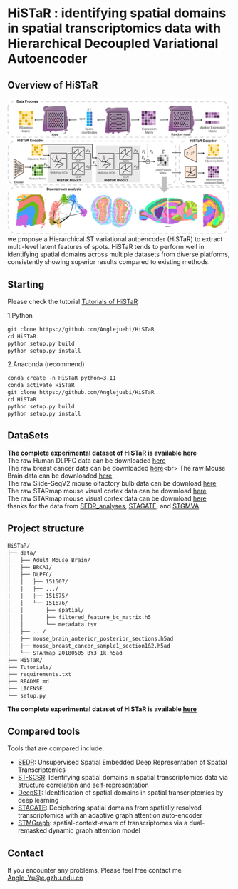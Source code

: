 # HiSTaR : identifying spatial domains in spatial transcriptomics data with Hierarchical Decoupled Variational Autoencoder

## Overview of HiSTaR
![img.png](img.png)
we propose a Hierarchical ST variational autoencoder (HiSTaR) to extract multi-level latent features of spots. HiSTaR tends to perform well in identifying spatial domains across multiple datasets from diverse platforms, consistently showing superior results compared to existing methods.
## Starting
Please check the tutorial [Tutorials of HiSTaR](https://histar-tutorials.readthedocs.io/en/latest/index.html)

1.Python

    git clone https://github.com/Anglejuebi/HiSTaR
    cd HiSTaR
    python setup.py build
    python setup.py install

2.Anaconda (recommend)

    conda create -n HiSTaR python=3.11
    conda activate HiSTaR
    git clone https://github.com/Anglejuebi/HiSTaR
    cd HiSTaR
    python setup.py build
    python setup.py install

## DataSets
**The complete experimental dataset of HiSTaR is available [here](https://zenodo.org/records/15599070)**<br>
The raw Human DLPFC data can be downloaded [here](http://spatial.libd.org/spatialLIBD/)<br>
The raw breast cancer data can be downloaded [here](https://www.10xgenomics.com/datasets/human-breast-cancer-block-a-section-1-1-standard-1-1-0;)<br>
The raw Mouse Brain data can be downloaded [here](https://www.10xgenomics.com/datasets/mouse-kidney-section-coronal-1-standard-1-1-0) <br>
The raw Slide-SeqV2 mouse olfactory bulb data can be download [here](https://singlecell.broadinstitute.org/single_cell/study/SCP815/highly-sensitive-spatial-transcriptomics-at-near-cellular-resolution-with-slide-seqv2#study-summary)<br>
The raw STARmap mouse visual cortex data can be dowmload [here](https://www.dropbox.com/sh/f7ebheru1lbz91s/AADm6D54GSEFXB1feRy6OSASa/visual_1020/20180505_BY3_1kgenes?dl=0&subfolder_nav_tracking=1)<br>
The raw STARmap mouse visual cortex data can be dowmload [here](https://www.dropbox.com/sh/f7ebheru1lbz91s/AADm6D54GSEFXB1feRy6OSASa/visual_1020/20180505_BY3_1kgenes?dl=0&subfolder_nav_tracking=1)<br>
thanks for the data from [SEDR_analyses](https://github.com/JinmiaoChenLab/SEDR_analyses), [STAGATE](https://drive.google.com/drive/folders/10lhz5VY7YfvHrtV40MwaqLmWz56U9eBP?usp=sharing), and [STGMVA](https://zenodo.org/records/8141084).<br>

## Project structure
    HiSTaR/
    ├── data/
    │   ├── Adult_Mouse_Brain/
    │   ├── BRCA1/
    │   ├── DLPFC/
    │   │   ├── 151507/
    │   │   ├── .../
    │   │   ├── 151675/
    │   │   └── 151676/
    │   │       ├── spatial/
    │   │       ├── filtered_feature_bc_matrix.h5
    │   │       └── metadata.tsv
    │   ├── .../
    │   ├── mouse_brain_anterior_posterior_sections.h5ad
    │   ├── mouse_breast_cancer_sample1_section1&2.h5ad
    │   └── STARmap_20180505_BY3_1k.h5ad
    ├── HiSTaR/
    ├── Tutorials/
    ├── requirements.txt
    ├── README.md
    ├── LICENSE
    └── setup.py
**The complete experimental dataset of HiSTaR is available [here](https://zenodo.org/records/15599070)**


## Compared tools
Tools that are compared include:
- [SEDR](https://github.com/JinmiaoChenLab/SEDR): Unsupervised Spatial Embedded Deep Representation of Spatial Transcriptomics
- [ST-SCSR](https://github.com/xkmaxidian/ST-SCSR): Identifying spatial domains in spatial transcriptomics data via structure correlation and self-representation
- [DeepST](https://github.com/JiangBioLab/DeepST): Identification of spatial domains in spatial transcriptomics by deep learning
- [STAGATE](https://github.com/QIFEIDKN/STAGATE): Deciphering spatial domains from spatially resolved transcriptomics with an adaptive graph attention auto-encoder
- [STMGraph](https://github.com/binbin-coder/STMGraph): spatial-context-aware of transcriptomes via a dual-remasked dynamic graph attention model

## Contact
If you encounter any problems, Please feel free contact me <a href="Angle_Yu@e.gzhu.edu.cn" title="Email">Angle_Yu@e.gzhu.edu.cn</a><br>

